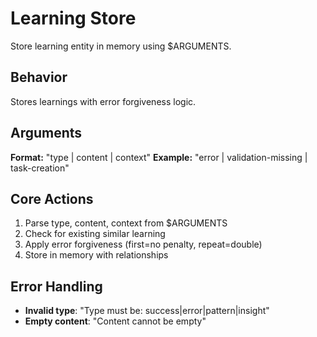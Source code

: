 # Learning Store

Store learning entity in memory using $ARGUMENTS.

## Behavior

Stores learnings with error forgiveness logic.

## Arguments

**Format:** "type | content | context"
**Example:** "error | validation-missing | task-creation"

## Core Actions

1. Parse type, content, context from $ARGUMENTS
2. Check for existing similar learning
3. Apply error forgiveness (first=no penalty, repeat=double)
4. Store in memory with relationships

## Error Handling

- **Invalid type**: "Type must be: success|error|pattern|insight"
- **Empty content**: "Content cannot be empty"